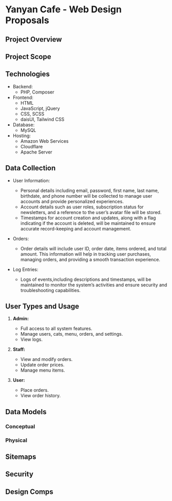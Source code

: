 # Yanyan Cafe - Web Design Proposals

## Project Overview

## Project Scope

## Technologies

- Backend:
    - PHP, Composer
- Frontend:
    - HTML
    - JavaScript, jQuery
    - CSS, SCSS
    - daisUI, Tailwind CSS
- Database:
    - MySQL
- Hosting:
    - Amazon Web Services
    - Cloudflare
    - Apache Server

## Data Collection

- User Information:
    - Personal details including email, password, first name, last name, birthdate, and phone number will be collected
      to manage user accounts and provide personalized experiences.
    - Account details such as user roles, subscription status for newsletters, and a reference to
      the user’s avatar file will be stored.
    - Timestamps for account creation and updates, along with a flag indicating if the account is deleted, will be
      maintained to ensure accurate record-keeping and account management.

- Orders:
    - Order details will include user ID, order date, items ordered, and total amount. This information will help in
      tracking user purchases, managing orders, and providing a smooth transaction experience.

- Log Entries:
    - Logs of events,including descriptions and timestamps, will be maintained to monitor the system’s activities and
      ensure security and troubleshooting capabilities.

## User Types and Usage

1. **Admin:**
    - Full access to all system features.
    - Manage users, cats, menu, orders, and settings.
    - View logs.

2. **Staff:**
    - View and modify orders.
    - Update order prices.
    - Manage menu items.

3. **User:**
    - Place orders.
    - View order history.

## Data Models

### Conceptual

### Physical

## Sitemaps

## Security

## Design Comps



